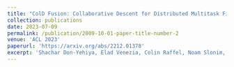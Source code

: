```yaml
---
title: "ColD Fusion: Collaborative Descent for Distributed Multitask Finetuning"
collection: publications
date: 2023-07-09
permalink: /publication/2009-10-01-paper-title-number-2
venue: 'ACL 2023'
paperurl: 'https://arxiv.org/abs/2212.01378'
excerpt: 'Shachar Don-Yehiya, Elad Venezia, Colin Raffel, Noam Slonim, Yoav Katz, and [Leshem Choshe](https://ktilana.wixsite.com/leshem-choshen).'
---
```

